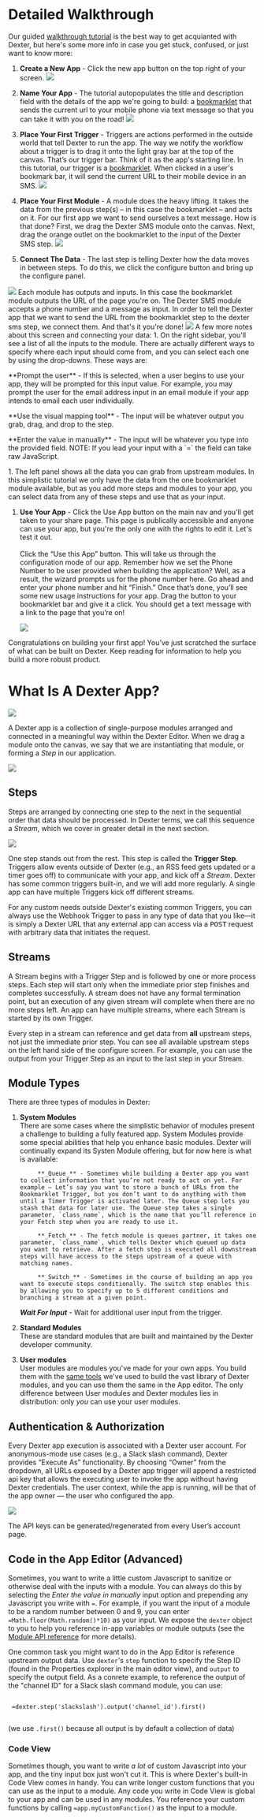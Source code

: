 # Detailed Walkthrough

Our guided [walkthrough tutorial](https://rundexter.com/app/?tutorial=build) is the best way to get acquianted with Dexter, but here's some more info in case you get stuck, confused, or just want to know more:

1. **Create a New App** - Click the new app button on the top right of your screen. <img src="/images/screenshots/step-1.png" class="image-shadow">  

1. **Name Your App** - The tutorial autopopulates the title and description field with the details of the app we're going to build: a <a href="http://www.google.com/search?q=define:bookmarklet" target="_blank">bookmarklet</a> that sends the current url to your mobile phone via text message so that you can take it with you on the road! <img src="/images/screenshots/step-2.png" class="image-shadow">  

1. **Place Your First Trigger** - Triggers are actions performed in the outside world that tell Dexter to run the app. The way we notify the workflow about a trigger is to drag it onto the light gray bar at the top of the canvas. That’s our trigger bar. Think of it as the app's starting line. In this tutorial, our trigger is a <a href="http://www.google.com/search?q=define:bookmarklet" target="_blank">bookmarklet</a>. When clicked in a user's bookmark bar, it will send the current URL to their mobile device in an SMS. <img src="/images/screenshots/step-3.png" class="image-shadow">  

1. **Place Your First Module** - A module does the heavy lifting. It takes the data from the previous step(s) – in this case the bookmarklet – and acts on it. For our first app we want to send ourselves a text message. How is that done? First, we drag the Dexter SMS module onto the canvas. Next, drag the orange outlet on the bookmarklet to the input of the Dexter SMS step. <img src="/images/screenshots/step-4.png" class="image-shadow">  

1. **Connect The Data** - The last step is telling Dexter how the data moves in between steps. To do this, we click the configure button and bring up the configure panel. 
  <img src="/images/screenshots/step-5.png" class="image-shadow">  
  Each module has outputs and inputs. In this case the bookmarklet module outputs the URL of the page you're on. The Dexter SMS module accepts a phone number and a message as input. In order to tell the Dexter app that we want to send the URL from the bookmarklet step to the dexter sms step, we connect them. And that's it you're done! 
  <img src="/images/screenshots/step-6.png" class="image-shadow">  
  A few more notes about this screen and connecting your data:
  1. On the right sidebar, you'll see a list of all the inputs to the module. There are actually different ways to specify where each input should come from, and you can select each one by using the drop-downs. These ways are:
    <p>**Prompt the user** - If this is selected, when a user begins to use your app, they will be prompted for this input value. For example, you may prompt the user for the email address input in an email module if your app intends to email each user individually.</p>
    <p>**Use the visual mapping tool** - The input will be whatever output you grab, drag, and drop to the step. </p>
    <p>**Enter the value in manually** - The input will be whatever you type into the provided field. NOTE: If you lead your input with a `=` the field can take raw JavaScript.</p>
  1. The left panel shows all the data you can grab from upstream modules. In this simplistic tutorial we only have the data from the one bookmarklet module available, but as you add more steps and modules to your app, you can select data from any of these steps and use that as your input.
  
1. **Use Your App** - Click the Use App button on the main nav and you'll get taken to your share page. This page is publically accessible and anyone can use your app, but you're the only one with the rights to edit it. Let's test it out. </br></br>Click the “Use this App” button. This will take us through the configuration mode of our app. Remember how we set the Phone Number to be user provided when building the application? Well, as a result, the wizard prompts us for the phone number here. Go ahead and enter your phone number and hit “Finish.” Once that’s done, you’ll see some new usage instructions for your app. Drag the button to your bookmarklet bar and give it a click. You should get a text message with a link to the page that you’re on! 
  
    <img src="/images/screenshots/step-7.png" class="image-shadow">  

Congratulations on building your first app! You’ve just scratched the surface of what can be built on Dexter. Keep reading for information to help you build a more robust product. 

# What Is A Dexter App?

<img src="/images/illustrations/illustrated-editor.png" class="image-shadow">

A Dexter app is a collection of single-purpose modules arranged and connected in a meaningful way within the Dexter Editor. When we drag a module onto the canvas, we say that we are instantiating that module, or forming a *Step* in our application.

<img src="/images/illustrations/module-v-step.png">


## Steps

Steps are arranged by connecting one step to the next in the sequential order that data should be processed. In Dexter terms, we call this sequence a *Stream*, which we cover in greater detail in the next section.

<img src="/images/illustrations/stream-illustration.png" class="image-shadow">

One step stands out from the rest. This step is called the **Trigger Step**. Triggers allow events outside of Dexter (e.g., an RSS feed gets updated or a timer goes off) to communicate with your app, and kick off a *Stream*. Dexter has some common triggers built-in, and we will add more regularly. A single app can have multiple Triggers kick off different streams.

<aside class="notice">
For any custom needs outside Dexter's existing common Triggers, you can always use the Webhook Trigger to pass in any type of data that you like&mdash;it is simply a Dexter URL that any external app can access via a <tt>POST</tt> request with arbitrary data that initiates the request.
</aside>

## Streams

A Stream begins with a Trigger Step and is followed by one or more process steps. Each step will start only when the immediate prior step finishes and completes successfully. A stream does not have any formal termination point, but an execution of any given stream will complete when there are no more steps left. An app can have multiple streams, where each Stream is started by its own Trigger.

<aside class="notice">
Every step in a stream can reference and get data from <strong>all</strong> upstream steps, not just the immediate prior step. You can see all available upstream steps on the left hand side of the configure screen. For example, you can use the output from your Trigger Step as an input to the last step in your Stream.
</aside>

## Module Types

There are three types of modules in Dexter:

1. **System Modules** <br/>
   There are some cases where the simplistic behavior of modules present a challenge to building a fully featured app. System Modules provide some special abilities that help you enhance basic modules. Dexter will continually expand its Systen Module offering, but for now here is what is available:  
   
			**_Queue_** - Sometimes while building a Dexter app you want to collect information that you’re not ready to act on yet. For example — Let’s say you want to store a bunch of URLs from the Bookmarklet Trigger, but you don’t want to do anything with them until a Timer Trigger is activated later. The Queue step lets you stash that data for later use. The Queue step takes a single parameter, `class_name`, which is the name that you’ll reference in your Fetch step when you are ready to use it.  
			
			**_Fetch_** - The fetch module is queues partner, it takes one parameter, `class_name`, which tells Dexter which queued up data you want to retrieve. After a fetch step is executed all downstream steps will have access to the steps upstream of a queue with matching names. 
			
			**_Switch_** - Sometimes in the course of building an app you want to execute steps conditionally. The switch step enables this by allowing you to specify up to 5 different conditions and branching a stream at a given point. 

      **_Wait For Input_** - Wait for additional user input from the trigger.

1. **Standard Modules** <br/>
   These are standard modules that are built and maintained by the Dexter developer community. 

1. **User modules** <br/>
   User modules are modules you've made for your own apps. You build them with the [same tools](#sdk-tutorial-module-building) we've used to build the vast library of Dexter modules, and you can use them the same in the App editor. The only difference between User modules and Dexter modules lies in distribution: only *you* can use your user modules.
   
## Authentication & Authorization

Every Dexter app execution is associated with a Dexter user account. For anonymous-mode use cases (e.g., a Slack slash command), Dexter provides “Execute As” functionality. By choosing “Owner” from the dropdown, all URLs exposed by a Dexter app trigger will append a restricted api key that allows the executing user to invoke the app without having Dexter credentials. The user context, while the app is running, will be that of the app owner — the user who configured the app.

<img src="/images/screenshots/execute-as.png" class="image-shadow">

The API keys can be generated/regenerated from every User’s account page. 

## Code in the App Editor (Advanced)

Sometimes, you want to write a little custom Javascript to sanitize or otherwise deal with the inputs with a module. You can always do this by selecting the *Enter the value in manually* input option and prepending any Javascript you write with `=`. For example, if you want the input of a module to be a random number between 0 and 9, you can enter `=Math.floor(Math.random()*10)` as your input. We expose the `dexter` object to you to help you reference in-app variables or module outputs (see the [Module API reference](#dexter) for more details).

One common task you might want to do in the App Editor is reference upstream output data. Use `dexter`'s `step` function to specify the Step ID (found in the Properties explorer in the main editor view), and `output` to specify the output field. As a conrete example, to reference the output of the "channel ID" for a Slack slash command module, you can use:

<block class="highlight javascript">
 <code>
 =dexter.step('slackslash').output('channel_id').first()
 </code>
</block>

(we use `.first()` because all output is by default a collection of data)

### Code View

Sometimes though, you want to write *a lot* of custom Javascript into your app, and the tiny input box just won't cut it. This is where Dexter's built-in Code View comes in handy. You can write longer custom functions that you can use as the input to a module. Any code you write in Code View is global to your app and can be used in any modules. You reference your custom functions by calling `=app.myCustomFunction()` as the input to a module.
